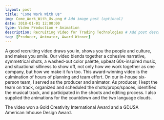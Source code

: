 ```yaml
---
layout: post
title: "Come Work With Us"
img: Come_Work_With_Us.png # Add image post (optional)
date: 2018-01-01 12:00:00 
type: Video Production + Animation
description: Recruiting Video for Trading Technologies # Add post description (optional)
tag: [Producer, Animator, Award Winner]
---
```


A good recruiting video draws you in, shows you the people and culture, and makes you smile.  Our video blends together a cohesive narrative, symmetrical shots, a washed-out color palette, upbeat 60s-inspired music, and situational silliness to show off, not only how we work together as one company, but how we make it fun too.  This award-winning video is the culmination of hours of planning and team effort.  On our in-house six-person team, I served as the producer and animator.  As producer, I kept the team on track, organized and scheduled the shots/props/spaces, identified the musical track, and participated in the shoots and editing process.  I also supplied the animations for the countdown and the two language clouds.

The video won a Gold Creativity International Award and a GDUSA American Inhouse Design Award.
